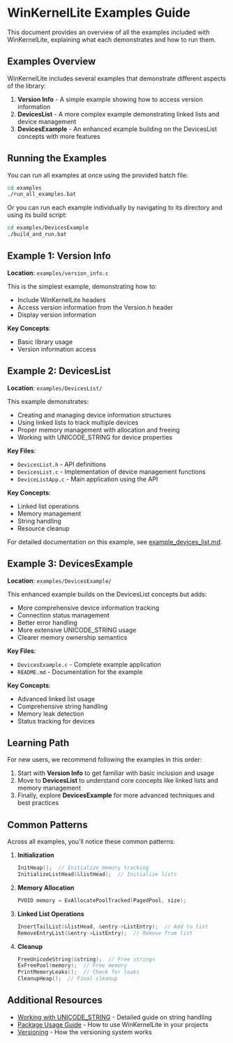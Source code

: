 # WinKernelLite Examples Guide

This document provides an overview of all the examples included with WinKernelLite, explaining what each demonstrates and how to run them.

## Examples Overview

WinKernelLite includes several examples that demonstrate different aspects of the library:

1. **Version Info** - A simple example showing how to access version information
2. **DevicesList** - A more complex example demonstrating linked lists and device management
3. **DevicesExample** - An enhanced example building on the DevicesList concepts with more features

## Running the Examples

You can run all examples at once using the provided batch file:

```bash
cd examples
./run_all_examples.bat
```

Or you can run each example individually by navigating to its directory and using its build script:

```bash
cd examples/DevicesExample
./build_and_run.bat
```

## Example 1: Version Info

**Location**: `examples/version_info.c`

This is the simplest example, demonstrating how to:
- Include WinKernelLite headers
- Access version information from the Version.h header
- Display version information

**Key Concepts**:
- Basic library usage
- Version information access

## Example 2: DevicesList

**Location**: `examples/DevicesList/`

This example demonstrates:
- Creating and managing device information structures
- Using linked lists to track multiple devices
- Proper memory management with allocation and freeing
- Working with UNICODE_STRING for device properties

**Key Files**:
- `DevicesList.h` - API definitions
- `DevicesList.c` - Implementation of device management functions
- `DeviceListApp.c` - Main application using the API

**Key Concepts**:
- Linked list operations
- Memory management
- String handling
- Resource cleanup

For detailed documentation on this example, see [example_devices_list.md](example_devices_list.md).

## Example 3: DevicesExample

**Location**: `examples/DevicesExample/`

This enhanced example builds on the DevicesList concepts but adds:
- More comprehensive device information tracking
- Connection status management
- Better error handling
- More extensive UNICODE_STRING usage
- Clearer memory ownership semantics

**Key Files**:
- `DevicesExample.c` - Complete example application
- `README.md` - Documentation for the example

**Key Concepts**:
- Advanced linked list usage
- Comprehensive string handling
- Memory leak detection
- Status tracking for devices

## Learning Path

For new users, we recommend following the examples in this order:

1. Start with **Version Info** to get familiar with basic inclusion and usage
2. Move to **DevicesList** to understand core concepts like linked lists and memory management
3. Finally, explore **DevicesExample** for more advanced techniques and best practices

## Common Patterns

Across all examples, you'll notice these common patterns:

1. **Initialization**
   ```c
   InitHeap();  // Initialize memory tracking
   InitializeListHead(&listHead);  // Initialize lists
   ```

2. **Memory Allocation**
   ```c
   PVOID memory = ExAllocatePoolTracked(PagedPool, size);
   ```

3. **Linked List Operations**
   ```c
   InsertTailList(&listHead, &entry->ListEntry);  // Add to list
   RemoveEntryList(&entry->ListEntry);  // Remove from list
   ```

4. **Cleanup**
   ```c
   FreeUnicodeString(&string);  // Free strings
   ExFreePool(memory);  // Free memory
   PrintMemoryLeaks();  // Check for leaks
   CleanupHeap();  // Final cleanup
   ```

## Additional Resources

- [Working with UNICODE_STRING](working_with_unicode_string.md) - Detailed guide on string handling
- [Package Usage Guide](package_usage.md) - How to use WinKernelLite in your projects
- [Versioning](versioning.md) - How the versioning system works
